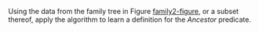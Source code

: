 

Using the data from the family tree in
Figure <a class="insideBookFigRef" target="_blank" href="https://aimacode.github.io/aima-exercises/figures/family2-figure.png">family2-figure</a>, or a subset thereof, apply the
algorithm to learn a definition for the ${Ancestor}$ predicate.
